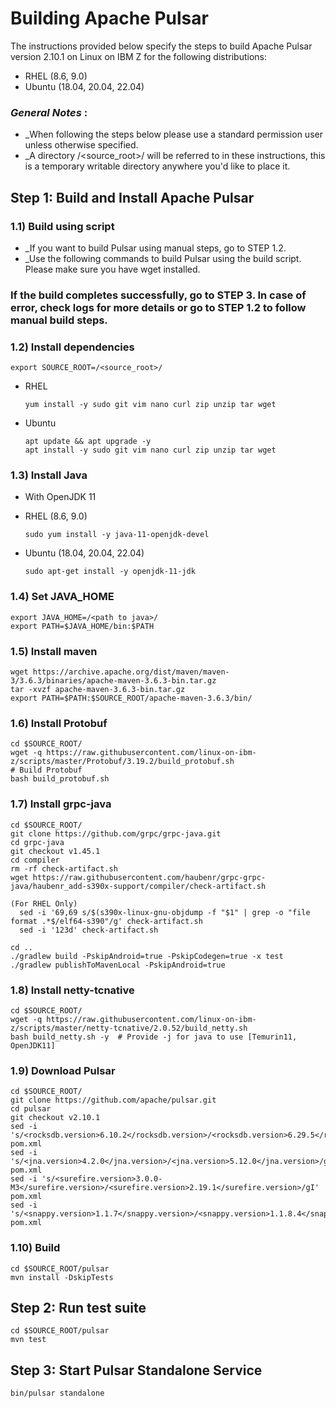 # Building Apache Pulsar

The instructions provided below specify the steps to build Apache Pulsar version 2.10.1 on Linux on IBM Z for the following distributions:

* RHEL (8.6, 9.0)
* Ubuntu (18.04, 20.04, 22.04)

### _General Notes_ :

* _When following the steps below please use a standard permission user unless otherwise specified.
* _A directory /<source_root>/ will be referred to in these instructions, this is a temporary writable directory anywhere you'd like to place it.

## Step 1: Build and Install Apache Pulsar

### 1.1) Build using script
* _If you want to build Pulsar using manual steps, go to STEP 1.2.
* _Use the following commands to build Pulsar using the build script. Please make sure you have wget installed.

### If the build completes successfully, go to STEP 3. In case of error, check logs for more details or go to STEP 1.2 to follow manual build steps.

### 1.2) Install dependencies

    export SOURCE_ROOT=/<source_root>/

* RHEL
    ```
    yum install -y sudo git vim nano curl zip unzip tar wget 
    ```
* Ubuntu
  ```
  apt update && apt upgrade -y
  apt install -y sudo git vim nano curl zip unzip tar wget
  ```

### 1.3) Install Java
* With OpenJDK 11

* RHEL (8.6, 9.0)
  ```
  sudo yum install -y java-11-openjdk-devel
  ```

* Ubuntu (18.04, 20.04, 22.04)
  ```
  sudo apt-get install -y openjdk-11-jdk
  ```

### 1.4) Set JAVA_HOME
 
    export JAVA_HOME=/<path to java>/
    export PATH=$JAVA_HOME/bin:$PATH

### 1.5) Install maven
  ```
  wget https://archive.apache.org/dist/maven/maven-3/3.6.3/binaries/apache-maven-3.6.3-bin.tar.gz
  tar -xvzf apache-maven-3.6.3-bin.tar.gz
  export PATH=$PATH:$SOURCE_ROOT/apache-maven-3.6.3/bin/  
  ```

### 1.6) Install Protobuf
  ```
  cd $SOURCE_ROOT/
  wget -q https://raw.githubusercontent.com/linux-on-ibm-z/scripts/master/Protobuf/3.19.2/build_protobuf.sh
  # Build Protobuf
  bash build_protobuf.sh
  ```

### 1.7) Install grpc-java

  ```
  cd $SOURCE_ROOT/
  git clone https://github.com/grpc/grpc-java.git
  cd grpc-java
  git checkout v1.45.1
  cd compiler
  rm -rf check-artifact.sh
  wget https://raw.githubusercontent.com/haubenr/grpc-grpc-java/haubenr_add-s390x-support/compiler/check-artifact.sh
  
  (For RHEL Only)
    sed -i '69,69 s/$(s390x-linux-gnu-objdump -f "$1" | grep -o "file format .*$/elf64-s390"/g' check-artifact.sh
    sed -i '123d' check-artifact.sh
  
  cd ..
  ./gradlew build -PskipAndroid=true -PskipCodegen=true -x test
  ./gradlew publishToMavenLocal -PskipAndroid=true
  ```

### 1.8) Install netty-tcnative
  ```
  cd $SOURCE_ROOT/
  wget -q https://raw.githubusercontent.com/linux-on-ibm-z/scripts/master/netty-tcnative/2.0.52/build_netty.sh
  bash build_netty.sh -y  # Provide -j for java to use [Temurin11, OpenJDK11]
  ```

### 1.9) Download Pulsar

  ```
  cd $SOURCE_ROOT/
  git clone https://github.com/apache/pulsar.git
  cd pulsar
  git checkout v2.10.1
  sed -i 's/<rocksdb.version>6.10.2</rocksdb.version>/<rocksdb.version>6.29.5</rocksdb.version>/gI' pom.xml
  sed -i 's/<jna.version>4.2.0</jna.version>/<jna.version>5.12.0</jna.version>/gI' pom.xml
  sed -i 's/<surefire.version>3.0.0-M3</surefire.version>/<surefire.version>2.19.1</surefire.version>/gI' pom.xml
  sed -i 's/<snappy.version>1.1.7</snappy.version>/<snappy.version>1.1.8.4</snappy.version>/gI' pom.xml
  ```

### 1.10) Build
  ```
  cd $SOURCE_ROOT/pulsar
  mvn install -DskipTests
  ```

## Step 2: Run test suite 
    
    cd $SOURCE_ROOT/pulsar
    mvn test
    
## Step 3: Start Pulsar Standalone Service

    bin/pulsar standalone


